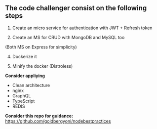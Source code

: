 ## The code challenger consist on the following steps

1. Create an micro service for authentication with JWT + Refresh token

2. Create an MS for CRUD with MongoDB and MySQL too

(Both MS on Express for simplicity)

4. Dockerize it 

5. Minify the docker (Distroless)

**Consider appliying**

* Clean architecture
* nginx
* GraphQL
* TypeScript
* REDIS

**Consider this repo for guidance:** https://github.com/goldbergyoni/nodebestpractices